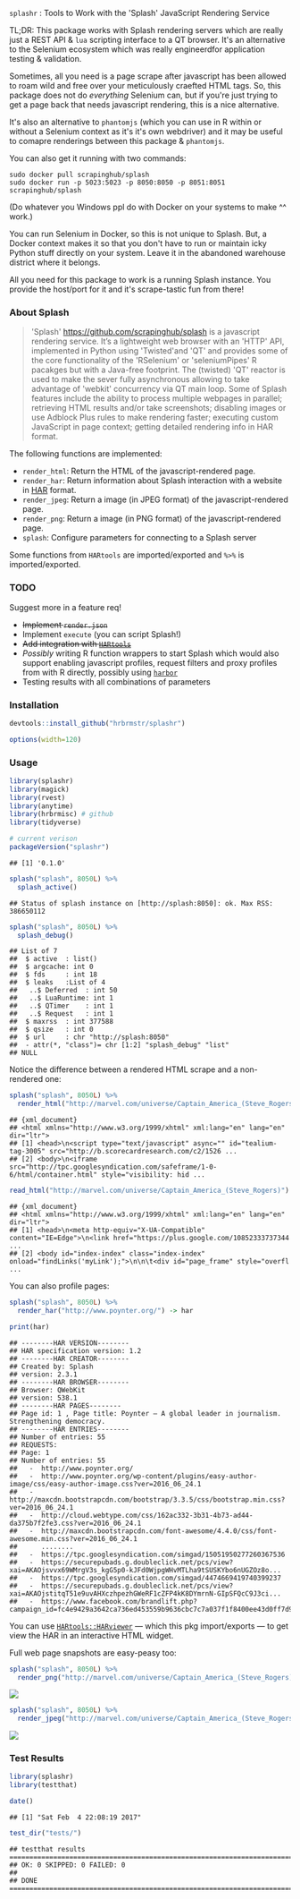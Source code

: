 
`splashr` : Tools to Work with the 'Splash' JavaScript Rendering Service

TL;DR: This package works with Splash rendering servers which are really just a REST API & `lua` scripting interface to a QT browser. It's an alternative to the Selenium ecosystem which was really engineerdfor application testing & validation.

Sometimes, all you need is a page scrape after javascript has been allowed to roam wild and free over your meticulously craefted HTML tags. So, this package does not do *everything* Selenium can, but if you're just trying to get a page back that needs javascript rendering, this is a nice alternative.

It's also an alternative to `phantomjs` (which you can use in R within or without a Selenium context as it's it's own webdriver) and it may be useful to comapre renderings between this package & `phantomjs`.

You can also get it running with two commands:

    sudo docker pull scrapinghub/splash
    sudo docker run -p 5023:5023 -p 8050:8050 -p 8051:8051 scrapinghub/splash

(Do whatever you Windows ppl do with Docker on your systems to make ^^ work.)

You can run Selenium in Docker, so this is not unique to Splash. But, a Docker context makes it so that you don't have to run or maintain icky Python stuff directly on your system. Leave it in the abandoned warehouse district where it belongs.

All you need for this package to work is a running Splash instance. You provide the host/port for it and it's scrape-tastic fun from there!

### About Splash

> 'Splash' <https://github.com/scrapinghub/splash> is a javascript rendering service. It’s a lightweight web browser with an 'HTTP' API, implemented in Python using 'Twisted'and 'QT' and provides some of the core functionality of the 'RSelenium' or 'seleniumPipes' R pacakges but with a Java-free footprint. The (twisted) 'QT' reactor is used to make the sever fully asynchronous allowing to take advantage of 'webkit' concurrency via QT main loop. Some of Splash features include the ability to process multiple webpages in parallel; retrieving HTML results and/or take screenshots; disabling images or use Adblock Plus rules to make rendering faster; executing custom JavaScript in page context; getting detailed rendering info in HAR format.

The following functions are implemented:

-   `render_html`: Return the HTML of the javascript-rendered page.
-   `render_har`: Return information about Splash interaction with a website in [HAR](http://www.softwareishard.com/blog/har-12-spec/) format.
-   `render_jpeg`: Return a image (in JPEG format) of the javascript-rendered page.
-   `render_png`: Return a image (in PNG format) of the javascript-rendered page.
-   `splash`: Configure parameters for connecting to a Splash server

Some functions from `HARtools` are imported/exported and `%>%` is imported/exported.

### TODO

Suggest more in a feature req!

-   <strike>Implement `render.json`</strike>
-   Implement `execute` (you can script Splash!)
-   <strike>Add integration with [`HARtools`](https://github.com/johndharrison/HARtools)</strike>
-   *Possibly* writing R function wrappers to start Splash which would also support enabling javascript profiles, request filters and proxy profiles from with R directly, possibly using [`harbor`](https://github.com/wch/harbor)
-   Testing results with all combinations of parameters

### Installation

``` r
devtools::install_github("hrbrmstr/splashr")
```

``` r
options(width=120)
```

### Usage

``` r
library(splashr)
library(magick)
library(rvest)
library(anytime)
library(hrbrmisc) # github
library(tidyverse)

# current verison
packageVersion("splashr")
```

    ## [1] '0.1.0'

``` r
splash("splash", 8050L) %>%
  splash_active()
```

    ## Status of splash instance on [http://splash:8050]: ok. Max RSS: 386650112

``` r
splash("splash", 8050L) %>%
  splash_debug()
```

    ## List of 7
    ##  $ active  : list()
    ##  $ argcache: int 0
    ##  $ fds     : int 18
    ##  $ leaks   :List of 4
    ##   ..$ Deferred  : int 50
    ##   ..$ LuaRuntime: int 1
    ##   ..$ QTimer    : int 1
    ##   ..$ Request   : int 1
    ##  $ maxrss  : int 377588
    ##  $ qsize   : int 0
    ##  $ url     : chr "http://splash:8050"
    ##  - attr(*, "class")= chr [1:2] "splash_debug" "list"
    ## NULL

Notice the difference between a rendered HTML scrape and a non-rendered one:

``` r
splash("splash", 8050L) %>%
  render_html("http://marvel.com/universe/Captain_America_(Steve_Rogers)")
```

    ## {xml_document}
    ## <html xmlns="http://www.w3.org/1999/xhtml" xml:lang="en" lang="en" dir="ltr">
    ## [1] <head>\n<script type="text/javascript" async="" id="tealium-tag-3005" src="http://b.scorecardresearch.com/c2/1526 ...
    ## [2] <body>\n<iframe src="http://tpc.googlesyndication.com/safeframe/1-0-6/html/container.html" style="visibility: hid ...

``` r
read_html("http://marvel.com/universe/Captain_America_(Steve_Rogers)")
```

    ## {xml_document}
    ## <html xmlns="http://www.w3.org/1999/xhtml" xml:lang="en" lang="en" dir="ltr">
    ## [1] <head>\n<meta http-equiv="X-UA-Compatible" content="IE=Edge">\n<link href="https://plus.google.com/10852333737344 ...
    ## [2] <body id="index-index" class="index-index" onload="findLinks('myLink');">\n\n\t<div id="page_frame" style="overfl ...

You can also profile pages:

``` r
splash("splash", 8050L) %>%
  render_har("http://www.poynter.org/") -> har

print(har)
```

    ## --------HAR VERSION-------- 
    ## HAR specification version: 1.2 
    ## --------HAR CREATOR-------- 
    ## Created by: Splash 
    ## version: 2.3.1 
    ## --------HAR BROWSER-------- 
    ## Browser: QWebKit 
    ## version: 538.1 
    ## --------HAR PAGES-------- 
    ## Page id: 1 , Page title: Poynter – A global leader in journalism. Strengthening democracy. 
    ## --------HAR ENTRIES-------- 
    ## Number of entries: 55 
    ## REQUESTS: 
    ## Page: 1 
    ## Number of entries: 55 
    ##   -  http://www.poynter.org/ 
    ##   -  http://www.poynter.org/wp-content/plugins/easy-author-image/css/easy-author-image.css?ver=2016_06_24.1 
    ##   -  http://maxcdn.bootstrapcdn.com/bootstrap/3.3.5/css/bootstrap.min.css?ver=2016_06_24.1 
    ##   -  http://cloud.webtype.com/css/162ac332-3b31-4b73-ad44-da375b7f2fe3.css?ver=2016_06_24.1 
    ##   -  http://maxcdn.bootstrapcdn.com/font-awesome/4.4.0/css/font-awesome.min.css?ver=2016_06_24.1 
    ##      ........ 
    ##   -  https://tpc.googlesyndication.com/simgad/15051950277260367536 
    ##   -  https://securepubads.g.doubleclick.net/pcs/view?xai=AKAOjsvvx69WMrgV3s_kgG5p0-kJFd0WjpgWHvMTLha9tSUSKYbo6nUGZOz8o... 
    ##   -  https://tpc.googlesyndication.com/simgad/4474669419740399237 
    ##   -  https://securepubads.g.doubleclick.net/pcs/view?xai=AKAOjstitqT51e9uvAHXczhpezhGWeRF1cZFP4kK8DYmrnN-GIpSFQcC9J3ci... 
    ##   -  https://www.facebook.com/brandlift.php?campaign_id=fc4e9429a3642ca736ed453559b9636cbc7c7a037f1f8400ee43d0ff7d9400...

You can use [`HARtools::HARviewer`](https://github.com/johndharrison/HARtools/blob/master/R/HARviewer.R) — which this pkg import/exports — to get view the HAR in an interactive HTML widget.

Full web page snapshots are easy-peasy too:

``` r
splash("splash", 8050L) %>%
  render_png("http://marvel.com/universe/Captain_America_(Steve_Rogers)")
```

![](img/cap.png)

``` r
splash("splash", 8050L) %>%
  render_jpeg("http://marvel.com/universe/Captain_America_(Steve_Rogers)") 
```

![](img/cap.jpg)

### Test Results

``` r
library(splashr)
library(testthat)

date()
```

    ## [1] "Sat Feb  4 22:08:19 2017"

``` r
test_dir("tests/")
```

    ## testthat results ========================================================================================================
    ## OK: 0 SKIPPED: 0 FAILED: 0
    ## 
    ## DONE ===================================================================================================================
